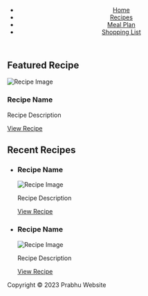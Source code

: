 <!DOCTYPE html>
<html>
  <head>
    <title>Food Website</title>
    <link rel="stylesheet" type="text/css" href="style.css">
  </head>
  <body>
    <header>
      <nav>
        <ul>
          <li><a href="#">Home</a></li>
          <li><a href="#">Recipes</a></li>
          <li><a href="#">Meal Plan</a></li>
          <li><a href="#">Shopping List</a></li>
        </ul>
      </nav>
    </header>
    <main>
      <section id="featured-recipe">
        <h2>Featured Recipe</h2>
        <img src="recipe-image.jpg" alt="Recipe Image">
        <h3>Recipe Name</h3>
        <p>Recipe Description</p>
        <a href="#">View Recipe</a>
      </section>
      <section id="recent-recipes">
        <h2>Recent Recipes</h2>
        <ul>
          <li>
            <h3>Recipe Name</h3>
            <img src="recipe-image.jpg" alt="Recipe Image">
            <p>Recipe Description</p>
            <a href="#">View Recipe</a>
          </li>
          <li>
            <h3>Recipe Name</h3>
            <img src="recipe-image.jpg" alt="Recipe Image">
            <p>Recipe Description</p>
            <a href="#">View Recipe</a>
          </li>
        </ul>
      </section>
    </main>
    <footer>
      <p>Copyright © 2023 Prabhu Website</p>
    </footer>
  </body>
</html>
